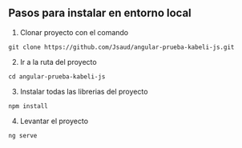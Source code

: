 ## Pasos para instalar en entorno local

1. Clonar proyecto con el comando

```
git clone https://github.com/Jsaud/angular-prueba-kabeli-js.git
```

2. Ir a la ruta del proyecto

```
cd angular-prueba-kabeli-js
```

3. Instalar todas las librerias del proyecto

```
npm install
```

4. Levantar el proyecto

```
ng serve
```
